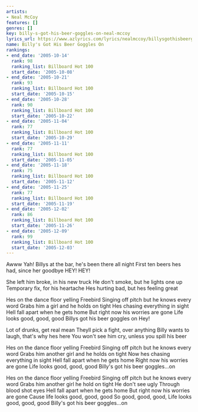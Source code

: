 ```yaml
---
artists:
- Neal McCoy
features: []
genres: []
key: billy-s-got-his-beer-goggles-on-neal-mccoy
lyrics_url: https://www.azlyrics.com/lyrics/nealmccoy/billysgothisbeergoggleson.html
name: Billy's Got His Beer Goggles On
rankings:
- end_date: '2005-10-14'
  rank: 98
  ranking_list: Billboard Hot 100
  start_date: '2005-10-08'
- end_date: '2005-10-21'
  rank: 93
  ranking_list: Billboard Hot 100
  start_date: '2005-10-15'
- end_date: '2005-10-28'
  rank: 90
  ranking_list: Billboard Hot 100
  start_date: '2005-10-22'
- end_date: '2005-11-04'
  rank: 77
  ranking_list: Billboard Hot 100
  start_date: '2005-10-29'
- end_date: '2005-11-11'
  rank: 77
  ranking_list: Billboard Hot 100
  start_date: '2005-11-05'
- end_date: '2005-11-18'
  rank: 75
  ranking_list: Billboard Hot 100
  start_date: '2005-11-12'
- end_date: '2005-11-25'
  rank: 77
  ranking_list: Billboard Hot 100
  start_date: '2005-11-19'
- end_date: '2005-12-02'
  rank: 86
  ranking_list: Billboard Hot 100
  start_date: '2005-11-26'
- end_date: '2005-12-09'
  rank: 99
  ranking_list: Billboard Hot 100
  start_date: '2005-12-03'
---
```


Awww Yah!
Billys at the bar, he's been there all night
First ten beers hes had, since her goodbye
HEY! HEY!

She left him broke, in his new truck
He don't smoke, but he lights one up
Temporary fix, for his heartache
Hes hurting bad, but hes feeling great

Hes on the dance floor yelling Freebird
Singing off pitch but he knows every word
Grabs him a girl and he holds on tight
Hes chasing everything in sight
Hell fall apart when he gets home
But right now his worries are gone
Life looks good, good, good
Billys got his beer goggles on
Hey!

Lot of drunks, get real mean
Theyll pick a fight, over anything
Billy wants to laugh, that's why hes here
You won't see him cry, unless you spill his beer

Hes on the dance floor yelling Freebird
Singing off pitch but he knows every word
Grabs him another girl and he holds on tight
Now hes chasing everything in sight
Hell fall apart when he gets home
Right now his worries are gone
Life looks good, good, good
Billy's got his beer goggles...on

Hes on the dance floor yelling Freebird
Singing off pitch but he knows every word
Grabs him another girl he hold on tight
He don't see ugly
Through blood shot eyes
Hell fall apart when he gets home
But right now his worries are gone
Cause life looks good, good, good
So good, good, good,
Life looks good, good, good
Billy's got his beer goggles...on



